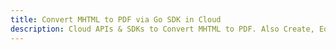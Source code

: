 ---title: Convert MHTML to PDF via Go SDK in Clouddescription: Cloud APIs & SDKs to Convert MHTML to PDF. Also Create, Edit & Render Microsoft Word & OpenOffice documents in the Cloud.---